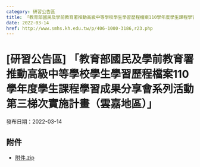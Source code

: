 ```yaml
---
category: 研習公告區
title: 「教育部國民及學前教育署推動高級中等學校學生學習歷程檔案110學年度學生課程學習成果分享會系列活動第三梯次實施計畫（雲嘉地區）」
date: 2022-03-14
href: http://www.smhs.kh.edu.tw/p/406-1000-3186,r23.php
---
```


# [研習公告區] 「教育部國民及學前教育署推動高級中等學校學生學習歷程檔案110學年度學生課程學習成果分享會系列活動第三梯次實施計畫（雲嘉地區）」

發布日期：2022-03-14



## 附件

- [附件.zip](https://www.smhs.kh.edu.tw/app/index.php?Action=downloadfile&file=WVhSMFlXTm9Memd5TDNCMFlWOHlPVFUzWHpnMk9EVTNNRE5mTkRZeE5UZ3VlbWx3&fname=DGGGROTSYWQO41XX50LKSWHGRK30OOLKDGUWTSKK4125MLVWKPROVTPOUSSSPKPO)

